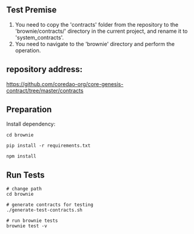 ## Test Premise
1. You need to copy the 'contracts' folder from the repository to the 'brownie/contracts/' directory in the current project, and rename it to 'system_contracts'.
2. You need to navigate to the 'brownie' directory and perform the operation.

## repository address:
https://github.com/coredao-org/core-genesis-contract/tree/master/contracts

## Preparation
Install dependency:
```shell script
cd brownie

pip install -r requirements.txt

npm install
```

## Run Tests
```shell
# change path
cd brownie

# generate contracts for testing
./generate-test-contracts.sh

# run brownie tests
brownie test -v 
```

